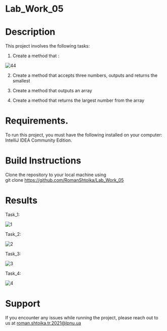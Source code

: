 # Lab_Work_05
# Description
This project involves the following tasks:

1. Create a method that :

![44](https://github.com/RomanShtoika/Lab_Work_05/assets/135036174/888b0edd-79eb-4b52-ba45-b27e1ef364fc)


2. Create a method that accepts three numbers, outputs and returns the smallest

3. Create a method that outputs an array

4. Create a method that returns the largest number from the array

# Requirements.
To run this project, you must have the following installed on your computer: IntelliJ IDEA Community Edition.

# Build Instructions
Clone the repository to your local machine using <br>
git clone  https://github.com/RomanShtoika/Lab_Work_05
# Results

Task_1: <br>

![1](https://github.com/RomanShtoika/Lab_Work_05/assets/135036174/99756d7a-3835-4b63-aa19-03973000b70a)

Task_2: <br>

![2](https://github.com/RomanShtoika/Lab_Work_05/assets/135036174/361b18b4-3c38-4887-b885-63cb627ece87)

Task_3: <br>

![3](https://github.com/RomanShtoika/Lab_Work_05/assets/135036174/44a2f5a8-1a17-4322-866c-2ad114f35267)

Task_4: <br>

![4](https://github.com/RomanShtoika/Lab_Work_05/assets/135036174/9dbdd778-3415-4b4c-831a-cf6b48162b86)

# Support

If you encounter any issues while running the project, please reach out to us at roman.shtoika.tr.2021@lpnu.ua

